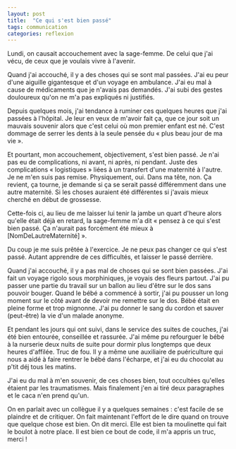 ```yaml
---
layout: post
title:  "Ce qui s'est bien passé"
tags: communication
categories: reflexion
---
```


Lundi, on causait accouchement avec la sage-femme. De celui que j'ai vécu, de ceux que je voulais vivre à l'avenir.

Quand j'ai accouché, il y a des choses qui se sont mal passées. J'ai eu peur d'une aiguille gigantesque et d'un voyage en ambulance. J'ai eu mal à cause de médicaments que je n'avais pas demandés. J'ai subi des gestes douloureux qu'on ne m'a pas expliqués ni justifiés.

Depuis quelques mois, j'ai tendance à ruminer ces quelques heures que j'ai passées à l'hôpital. Je leur en veux de m'avoir fait ça, que ce jour soit un mauvais souvenir alors que c'est celui où mon premier enfant est né. C'est dommage de serrer les dents à la seule pensée du « plus beau jour de ma vie ».

Et pourtant, mon accouchement, objectivement, s'est bien passé. Je n'ai pas eu de complications, ni avant, ni après, ni pendant. Juste des complications « logistiques » liées à un transfert d'une maternité à l'autre.
Je ne m'en suis pas remise. Physiquement, oui. Dans ma tête, non. Ça revient, ça tourne, je demande si ça se serait passé différemment dans une autre maternité. Si les choses auraient été différentes si j'avais mieux cherché en début de grossesse.

Cette-fois ci, au lieu de me laisser lui tenir la jambe un quart d'heure alors qu'elle était déjà en retard, la sage-femme m'a dit « pensez à ce qui s'est bien passé. Ça n'aurait pas forcément été mieux à [NomDeLautreMaternité] ».

Du coup je me suis prêtée à l'exercice. Je ne peux pas changer ce qui s'est passé. Autant apprendre de ces difficultés, et laisser le passé derrière.

Quand j'ai accouché, il y a pas mal de choses qui se sont bien passées. J'ai fait un voyage rigolo sous morphiniques, je voyais des fleurs partout. J'ai pu passer une partie du travail sur un ballon au lieu d'être sur le dos sans pouvoir bouger. Quand le bébé a commencé à sortir, j'ai pu pousser un long moment sur le côté avant de devoir me remettre sur le dos. Bébé était en pleine forme et trop mignonne. J'ai pu donner le sang du cordon et sauver (peut-être) la vie d'un malade anonyme.

Et pendant les jours qui ont suivi, dans le service des suites de couches, j'ai été bien entourée, conseillée et rassurée. J'ai même pu refourguer le bébé à la nurserie deux nuits de suite pour dormir plus longtemps que deux heures d'affilée. Truc de fou. Il y a même une auxiliaire de puériculture qui nous a aidé à faire rentrer le bébé dans l'écharpe, et j'ai eu du chocolat au p'tit déj tous les matins.

J'ai eu du mal à m'en souvenir, de ces choses bien, tout occultées qu'elles étaient par les traumatismes. Mais finalement j'en ai tiré deux paragraphes et le caca n'en prend qu'un.

On en parlait avec un collègue il y a quelques semaines : c'est facile de se plaindre et de critiquer. On fait maintenant l'effort de le dire quand on trouve que quelque chose est bien. On dit merci. Elle est bien ta moulinette qui fait le boulot à notre place. Il est bien ce bout de code, il m'a appris un truc, merci !


